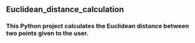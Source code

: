 ## Euclidean_distance_calculation

### This Python project calculates the Euclidean distance between two points given to the user.


